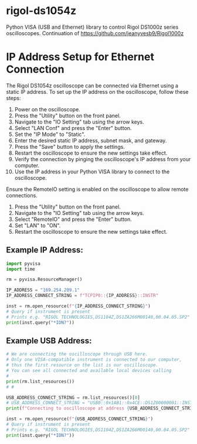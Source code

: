 # rigol-ds1054z

Python VISA (USB and Ethernet) library to control Rigol DS1000z series oscilloscopes. Continuation of https://github.com/jeanyvesb9/Rigol1000z

# IP Address Setup for Ethernet Connection

The Rigol DS1054z oscilloscope can be connected via Ethernet using a static IP address. To set up the IP address on the oscilloscope, follow these steps:

1. Power on the oscilloscope.
2. Press the "Utility" button on the front panel.
3. Navigate to the "IO Setting" tab using the arrow keys.
4. Select "LAN Conf" and press the "Enter" button.
5. Set the "IP Mode" to "Static".
6. Enter the desired static IP address, subnet mask, and gateway.
7. Press the "Save" button to apply the settings.
8. Restart the oscilloscope to ensure the new settings take effect.
9. Verify the connection by pinging the oscilloscope's IP address from your computer.
10. Use the IP address in your Python VISA library to connect to the oscilloscope.

Ensure the RemoteIO setting is enabled on the oscilloscope to allow remote connections.

1. Press the "Utility" button on the front panel.
2. Navigate to the "IO Setting" tab using the arrow keys.
3. Select "RemoteIO" and press the "Enter" button.
4. Set "LAN" to "ON".
5. Restart the oscilloscope to ensure the new settings take effect.

## Example IP Address:

```python
import pyvisa
import time

rm = pyvisa.ResourceManager()

IP_ADDRESS = "169.254.209.1"
IP_ADDRESS_CONNECT_STRING = f"TCPIP0::{IP_ADDRESS}::INSTR"

inst = rm.open_resource(f"{IP_ADDRESS_CONNECT_STRING}")
# Query if instrument is present
# Prints e.g. "RIGOL TECHNOLOGIES,DS1104Z,DS1ZA266M00140,00.04.05.SP2"
print(inst.query("*IDN?"))
```

## Example USB Address:

```python
# We are connecting the oscilloscope through USB here.
# Only one VISA-compatible instrument is connected to our computer,
# thus the first resource on the list is our oscilloscope.
# You can see all connected and available local devices calling
#
print(rm.list_resources())
# #

USB_ADDRESS_CONNECT_STRING = rm.list_resources()[0]
# USB_ADDRESS_CONNECT_STRING = "USB0::0x1AB1::0x4CE::DS1Z00000001::INSTR"
print(f"Connecting to oscilloscope at address {USB_ADDRESS_CONNECT_STRING}")

inst = rm.open_resource(f"{USB_ADDRESS_CONNECT_STRING}")
# Query if instrument is present
# Prints e.g. "RIGOL TECHNOLOGIES,DS1104Z,DS1ZA266M00140,00.04.05.SP2"
print(inst.query("*IDN?"))
```
